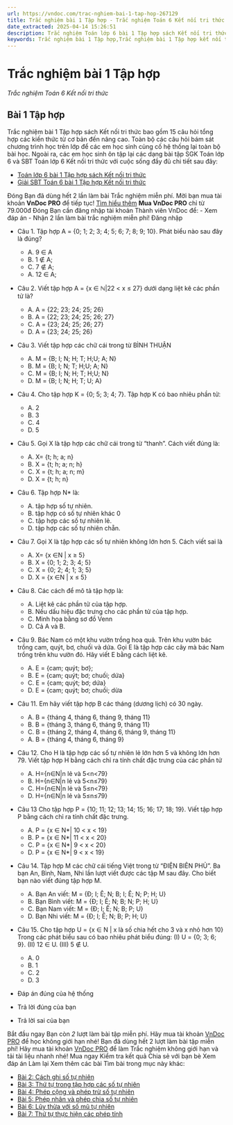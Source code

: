 ```yaml
---
url: https://vndoc.com/trac-nghiem-bai-1-tap-hop-267129
title: Trắc nghiệm bài 1 Tập hợp - Trắc nghiệm Toán 6 Kết nối tri thức - VnDoc.com
date_extracted: 2025-04-14 15:26:51
description: Trắc nghiệm Toán lớp 6 bài 1 Tập hợp sách Kết nối tri thức đầy đủ đáp án giúp hệ thống lại toàn bộ chương trình học Toán lớp 6. Mời các em học sinh cùng theo dõi chi tiết.
keywords: Trắc nghiệm bài 1 Tập hợp,Trắc nghiệm bài 1 Tập hợp kết nối tri thức,bài 1 Tập hợp,bài 1 Tập hợp kết nối tri thức,Trắc nghiệm Toán 6,trắc nghiệm toán lớp 6,câu hỏi trắc nghiệm toán 6,toán lớp 6 kết nối tri thức với cuộc sống
---
```


# Trắc nghiệm bài 1 Tập hợp
 _Trắc nghiệm Toán 6 Kết nối tri thức_
## **Bài 1 Tập hợp**
Trắc nghiệm bài 1 Tập hợp  sách Kết nối tri thức bao gồm 15 câu hỏi tổng hợp các kiến thức từ cơ bản đến nâng cao. Toàn bộ các câu hỏi bám sát chương trình học trên lớp để các em học sinh củng cố hệ thống lại toàn bộ bài học.
Ngoài ra, các em học sinh ôn tập lại các dạng bài tập SGK Toán lớp 6 và SBT Toán lớp 6 Kết nối tri thức với cuộc sống đầy đủ chi tiết sau đây:
  * [Toán lớp 6 bài 1 Tập hợp sách Kết nối tri thức](<https://vndoc.com/toan-lop-6-bai-1-tap-hop-sach-ket-noi-tri-thuc-233144>)
  * [Giải SBT Toán 6 bài 1 Tập hợp Kết nối tri thức](<https://vndoc.com/giai-sbt-toan-6-bai-1-tap-hop-ket-noi-tri-thuc-239130>)

Đóng
Bạn đã dùng hết 2 lần làm bài Trắc nghiệm miễn phí. Mời bạn mua tài khoản **VnDoc PRO** để tiếp tục\! [Tìm hiểu thêm](</pro>)
**Mua VnDoc PRO** chỉ từ 79.000đ
Đóng
Bạn cần đăng nhập tài khoản Thành viên VnDoc để:
\- Xem đáp án
\- Nhận 2 lần làm bài trắc nghiệm miễn phí\!
Đăng nhập 
  * Câu 1.
Tập hợp A = \{0; 1; 2; 3; 4; 5; 6; 7; 8; 9; 10\}. Phát biểu nào sau đây là đúng?
    * A. 9 ∈ A
    * B. 1 ∉ A;
    * C. 7 ∉ A;
    * A. 12 ∈ A;
  * Câu 2.
Viết tập hợp A = \{x ∈ ℕ|22 < x ≤ 27\} dưới dạng liệt kê các phần tử là?
    * A. A = \{22; 23; 24; 25; 26\}
    * B. A = \{22; 23; 24; 25; 26; 27\}
    * C. A = \{23; 24; 25; 26; 27\}
    * D. A = \{23; 24; 25; 26\}
  * Câu 3.
Viết tập hợp các chữ cái trong từ BÌNH THUẬN
    * A. M = \{B; I; N; H; T; H;U; A; N\}
    * B. M = \{B; I; N; T; H;U; A; N\}
    * C. M = \{B; I; N; H; T; H;U; N\}
    * D. M = \{B; I; N; H; T; U; A\}
  * Câu 4.
Cho tập hợp K = \{0; 5; 3; 4; 7\}. Tập hợp K có bao nhiêu phần tử:
    * A. 2
    * B. 3
    * C. 4
    * D. 5
  * Câu 5.
Gọi X là tập hợp các chữ cái trong từ “thanh”. Cách viết đúng là:
    * A. X= \{t; h; a; n\}
    * B. X = \{t; h; a; n; h\}
    * C. X = \{t; h; a; n; m\}
    * D. X = \{t; h; n\}
  * Câu 6.
Tập hợp Ν\* là:
    * A. tập hợp số tự nhiên.
    * B. tập hợp có số tự nhiên khác 0
    * C. tập hợp các số tự nhiên lẻ.
    * D. tập hợp các số tự nhiên chẵn.
  * Câu 7.
Gọi X là tập hợp các số tự nhiên không lớn hơn 5. Cách viết sai là
    * A. X= \{x ∈N | x ≥ 5\}
    * B. X = \{0; 1; 2; 3; 4; 5\}
    * C. X = \{0; 2; 4; 1; 3; 5\}
    * D. X = \{x ∈N | x ≤ 5\}
  * Câu 8.
Các cách để mô tả tập hợp là:
    * A. Liệt kê các phần tử của tập hợp.
    * B. Nếu dấu hiệu đặc trưng cho các phần tử của tập hợp.
    * C. Minh họa bằng sơ đồ Venn
    * D. Cả A và B.
  * Câu 9.
Bác Nam có một khu vườn trồng hoa quả. Trên khu vườn bác trồng cam, quýt, bơ, chuối và dứa. Gọi E là tập hợp các cây mà bác Nam trồng trên khu vườn đó. Hãy viết E bằng cách liệt kê.
    * A. E = \{cam; quýt; bơ\};
    * B. E = \{cam; quýt; bơ; chuối; dứa\}
    * C. E = \{cam; quýt; bơ; dứa\}
    * D. E = \{cam; quýt; bơ; chuối; dừa
  * Câu 11.
Em hãy viết tập hợp B các tháng \(dương lịch\) có 30 ngày.
    * A. B = \{tháng 4, tháng 6, tháng 9, tháng 11\}
    * B. B = \{tháng 3, tháng 6, tháng 9, tháng 11\}
    * C. B = \{tháng 2, tháng 4, tháng 6, tháng 9, tháng 11\}
    * A. B = \{tháng 4, tháng 6, tháng 9\}
  * Câu 12.
Cho H là tập hợp các số tự nhiên lẻ lớn hơn 5 và không lớn hơn 79. Viết tập hợp H bằng cách chỉ ra tính chất đặc trưng của các phần tử
    * A. H=\{n∈N|n lẻ và 5<n<79\}
    * B. H=\{n∈N|n lẻ và 5<n≤79\}
    * C. H=\{n∈N|n lẻ và 5≤n<79\}
    * D. H=\{n∈N|n lẻ và 5≤n≤79\}
  * Câu 13
Cho tập hợp P = \{10; 11; 12; 13; 14; 15; 16; 17; 18; 19\}. Viết tập hợp P bằng cách chỉ ra tính chất đặc trưng.
    * A. P = \{x ∈ N\*| 10 < x < 19\}
    * B. P = \{x ∈ N\*| 11 < x < 20\}
    * C. P = \{x ∈ N\*| 9 < x < 20\}
    * D. P = \{x ∈ N\*| 9 < x < 19\}
  * Câu 14.
Tập hợp M các chữ cái tiếng Việt trong từ “ĐIỆN BIÊN PHỦ”. Ba bạn An, Bình, Nam, Nhi lần lượt viết được các tập M sau đây. Cho biết bạn nào viết đúng tập hợp M.
    * A. Bạn An viết: M = \{Đ; I; Ê; N; B; I; Ê; N; P; H; U\}
    * B. Bạn Bình viết: M = \{Đ; I; Ê; N; B; N; P; H; U\}
    * C. Bạn Nam viết: M = \{Đ; I; Ê; N; B; P; U\}
    * D. Bạn Nhi viết: M = \{Đ; I; Ê; N; B; P; H; U\}
  * Câu 15.
Cho tập hợp U = \{x ∈ N | x là số chia hết cho 3 và x nhỏ hơn 10\}
Trong các phát biểu sau có bao nhiêu phát biểu đúng:
\(I\) U = \{0; 3; 6; 9\}.
\(II\) 12 ∈ U.
\(III\) 5 ∉ U.
    * A. 0
    * B. 1
    * C. 2
    * D. 3

  * Đáp án đúng của hệ thống
  * Trả lời đúng của bạn
  * Trả lời sai của bạn

Bắt đầu ngay
Bạn còn _2_ lượt làm bài tập miễn phí. Hãy mua tài khoản [VnDoc PRO](</pro>) để học không giới hạn nhé\!  Bạn đã dùng hết 2 lượt làm bài tập miễn phí\! Hãy mua tài khoản [VnDoc PRO](</pro>) để làm Trắc nghiệm không giới hạn và tải tài liệu nhanh nhé\!  Mua ngay
Kiểm tra kết quả Chia sẻ với bạn bè Xem đáp án Làm lại
Xem thêm các bài Tìm bài trong mục này khác:
  * [Bài 2: Cách ghi số tự nhiên](</trac-nghiem-bai-2-cach-ghi-so-tu-nhien-267130>)
  * [Bài 3: Thứ tự trong tập hợp các số tự nhiên](</trac-nghiem-bai-3-thu-tu-trong-tap-hop-cac-so-tu-nhien-267131>)
  * [Bài 4: Phép cộng và phép trừ số tự nhiên](</trac-nghiem-bai-4-phep-cong-va-phep-tru-so-tu-nhien-267132>)
  * [Bài 5: Phép nhân và phép chia số tự nhiên](</trac-nghiem-bai-5-phep-nhan-va-phep-chia-so-tu-nhien-267655>)
  * [Bài 6: Lũy thừa với số mũ tự nhiên](</trac-nghiem-bai-6-luy-thua-voi-so-mu-tu-nhien-267667>)
  * [Bài 7: Thứ tự thực hiện các phép tính](</trac-nghiem-bai-7-thu-tu-thuc-hien-cac-phep-tinh-267783>)

